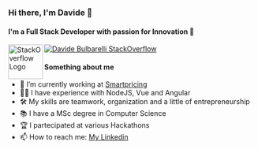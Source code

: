 ### Hi there, I'm Davide 👋

#### I'm a Full Stack Developer with passion for Innovation :rocket:

<img align="left" alt="StackOverflow Logo" src="https://cdn.sstatic.net/Sites/stackoverflow/company/Img/logos/so/so-icon.png?v=c78bd457575a" width="70">

[![Davide Bulbarelli StackOverflow](https://github-readme-stackoverflow.vercel.app/?userID=8128004&layout=compact&theme=dark)](https://stackoverflow.com/users/8128004/davide-bulbarelli)

#### Something about me
- :office: I’m currently working at [Smartpricing](https://www.smartpricing.it) 
- 👨‍💻 I have experience with NodeJS, Vue and Angular
- 🛠 My skills are teamwork, organization and a little of entrepreneurship
- 📚 I have a MSc degree in Computer Science
- 🏆 I partecipated at various Hackathons
- 📫 How to reach me: [My Linkedin](https://www.linkedin.com/in/davide-bulbarelli-2247ba122/)
